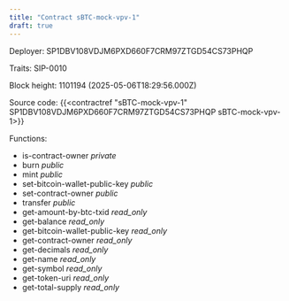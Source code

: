 ```yaml
---
title: "Contract sBTC-mock-vpv-1"
draft: true
---
```

Deployer: SP1DBV108VDJM6PXD660F7CRM97ZTGD54CS73PHQP

Traits:
 SIP-0010



Block height: 1101194 (2025-05-06T18:29:56.000Z)

Source code: {{<contractref "sBTC-mock-vpv-1" SP1DBV108VDJM6PXD660F7CRM97ZTGD54CS73PHQP sBTC-mock-vpv-1>}}

Functions:

* is-contract-owner _private_
* burn _public_
* mint _public_
* set-bitcoin-wallet-public-key _public_
* set-contract-owner _public_
* transfer _public_
* get-amount-by-btc-txid _read_only_
* get-balance _read_only_
* get-bitcoin-wallet-public-key _read_only_
* get-contract-owner _read_only_
* get-decimals _read_only_
* get-name _read_only_
* get-symbol _read_only_
* get-token-uri _read_only_
* get-total-supply _read_only_
